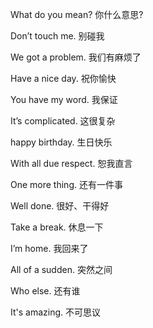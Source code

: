 What do you mean? 你什么意思?

Don’t touch me. 别碰我

We got a problem. 我们有麻烦了

Have a nice day. 祝你愉快

You have my word. 我保证

It’s complicated. 这很复杂

happy birthday. 生日快乐

With all due respect. 恕我直言

One more thing. 还有一件事

Well done. 很好、干得好

Take a break. 休息一下

I’m home. 我回来了

All of a sudden. 突然之间

Who else. 还有谁

It's amazing. 不可思议
